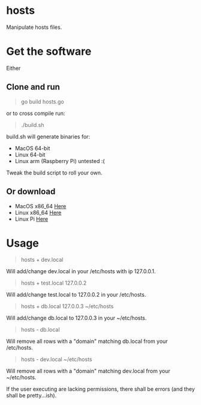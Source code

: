 # hosts
Manipulate hosts files.

# Get the software

Either 

## Clone and run

> go build hosts.go

or to cross compile run:

> ./build.sh

build.sh will generate binaries for:

* MacOS 64-bit
* Linux 64-bit
* Linux arm (Raspberry Pi) untested :(

Tweak the build script to roll your own.

## Or download

* MacOS x86_64 [Here](https://storage.googleapis.com/nixutils/hosts/hosts_osx_x86_64)
* Linux x86_64 [Here](https://storage.googleapis.com/nixutils/hosts/hosts_linux_x86_64)
* Linux Pi [Here](https://storage.googleapis.com/nixutils/hosts/hosts_linux_pi)

# Usage

> hosts + dev.local

Will add/change dev.local in your /etc/hosts with ip 127.0.0.1.

> hosts + test.local 127.0.0.2

Will add/change test.local to 127.0.0.2 in your /etc/hosts.

> hosts + db.local 127.0.0.3 ~/etc/hosts

Will add/change db.local to 127.0.0.3 in your
~/etc/hosts.

> hosts - db.local

Will remove all rows with a "domain" matching db.local from your /etc/hosts.

> hosts - dev.local ~/etc/hosts

Will remove all rows with a "domain" matching dev.local from your ~/etc/hosts.

If the user executing are lacking permissions, there shall be errors (and they shall be pretty...ish).